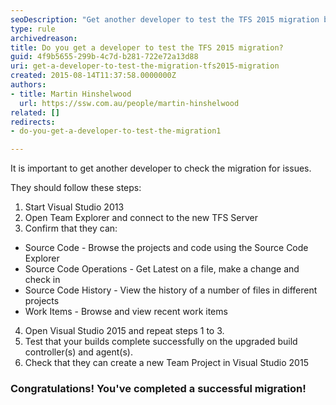 ```yaml
---
seoDescription: "Get another developer to test the TFS 2015 migration by following a series of steps to confirm code browsing, updates, and builds."
type: rule
archivedreason: 
title: Do you get a developer to test the TFS 2015 migration?
guid: 4f9b5655-299b-4c7d-b281-722e72a13d88
uri: get-a-developer-to-test-the-migration-tfs2015-migration
created: 2015-08-14T11:37:58.0000000Z
authors:
- title: Martin Hinshelwood
  url: https://ssw.com.au/people/martin-hinshelwood
related: []
redirects:
- do-you-get-a-developer-to-test-the-migration1

---
```


It is important to get another developer to check the migration for issues.

<!--endintro-->

They should follow these steps:
1. Start Visual Studio 2013
2. Open Team Explorer and connect to the new TFS Server
3. Confirm that they can:
  - Source Code - Browse the projects and code using the Source Code Explorer
  - Source Code Operations - Get Latest on a file, make a change and check in
  - Source Code History - View the history of a number of files in different projects
  - Work Items - Browse and view recent work items
4. Open Visual Studio 2015 and repeat steps 1 to 3.
5. Test that your builds complete successfully on the upgraded build controller(s) and agent(s).
6. Check that they can create a new Team Project in Visual Studio 2015

### Congratulations! You've completed a successful migration!
